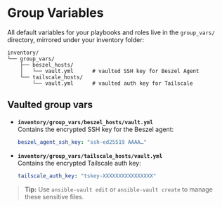 # Group Variables

All default variables for your playbooks and roles live in the `group_vars/` directory, mirrored under your inventory folder:

```
inventory/
└── group_vars/
    ├── beszel_hosts/
    │   └── vault.yml      # vaulted SSH key for Beszel Agent
    └── tailscale_hosts/
        └── vault.yml      # vaulted auth key for Tailscale
```

## Vaulted group vars

- **`inventory/group_vars/beszel_hosts/vault.yml`**  
  Contains the encrypted SSH key for the Beszel agent:
  ```yaml
  beszel_agent_ssh_key: "ssh-ed25519 AAAA…"
  ```
- **`inventory/group_vars/tailscale_hosts/vault.yml`**  
  Contains the encrypted Tailscale auth key:
  ```yaml
  tailscale_auth_key: "tskey-XXXXXXXXXXXXXXXX"
  ```

> **Tip:** Use `ansible-vault edit` or `ansible-vault create` to manage these sensitive files.

